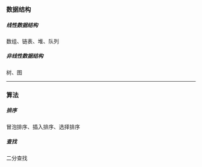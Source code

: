 ### 数据结构

##### 线性数据结构

数组、链表、堆、队列

##### 非线性数据结构

树、图

---

### 算法

##### 排序

冒泡排序、插入排序、选择排序

##### 查找

二分查找